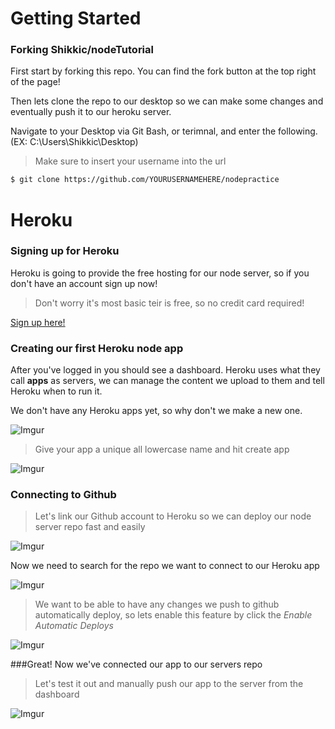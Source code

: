 # Getting Started

### Forking Shikkic/nodeTutorial

First start by forking this repo. You can find the fork button at the top right of the page!

Then lets clone the repo to our desktop so we can make some changes and eventually push it to our heroku server.

Navigate to your Desktop via Git Bash, or terimnal, and enter the following. (EX: C:\Users\Shikkic\Desktop)

>Make sure to insert your username into the url

```sh
$ git clone https://github.com/YOURUSERNAMEHERE/nodepractice
```

# Heroku

### Signing up for Heroku

Heroku is going to provide the free hosting for our node server, so if you don't have an account sign up now! 

>Don't worry it's most basic teir is free, so no credit card required!

[Sign up here!](https://signup.heroku.com/www-header)

### Creating our first Heroku node app

After you've logged in you should see a dashboard. Heroku uses what they call **apps** as servers, we can manage the content we upload to them and tell Heroku when to run it. 

We don't have any Heroku apps yet, so why don't we make a new one.

![Imgur](http://i.imgur.com/bdd6dZA.png)

>Give your app a unique all lowercase name and hit create app

![Imgur](http://i.imgur.com/l6r2oHI.png)

### Connecting to Github

>Let's link our Github account to Heroku so we can deploy our node server repo fast and easily

![Imgur](http://i.imgur.com/r91EaJd.png)

Now we need to search for the repo we want to connect to our Heroku app

![Imgur](http://i.imgur.com/OiRxjs8.png)

>We want to be able to have any changes we push to github automatically deploy, so lets enable this feature by click the  *Enable Automatic Deploys*

![Imgur](http://i.imgur.com/QUqb77q.png)

###Great! Now we've connected our app to our servers repo

>Let's test it out and manually push our app to the server from the dashboard

![Imgur](http://i.imgur.com/1PTD7eS.png)







